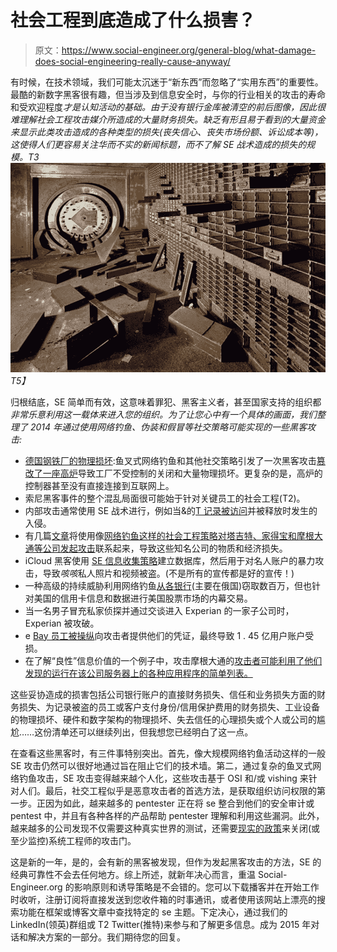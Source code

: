 # 社会工程到底造成了什么损害？

> 原文：<https://www.social-engineer.org/general-blog/what-damage-does-social-engineering-really-cause-anyway/>

有时候，在技术领域，我们可能太沉迷于“新东西”而忽略了“实用东西”的重要性。最酷的新数字黑客很有趣，但当涉及到信息安全时，与你的行业相关的攻击的寿命和受欢迎程度*才是认知活动的基础。由于没有银行金库被清空的前后图像，因此很难理解社会工程攻击媒介所造成的大量财务损失。缺乏有形且易于看到的大量资金来显示此类攻击造成的各种类型的损失(丧失信心、丧失市场份额、诉讼成本等)，这使得人们更容易关注华而不实的新闻标题，而不了解 SE 战术造成的损失的规模。T3![What damage does social engineering really cause anyway?](img/080cd3566d0e5f1ec47c0edfc6b074dd.png)T5】*

归根结底，SE 简单而有效，这意味着罪犯、黑客主义者，甚至国家支持的组织都*非常乐意利用这一载体来进入您的组织。为了让您心中有一个具体的画面，我们整理了 2014 年通过使用网络钓鱼、伪装和假冒等社交策略可能实现的一些黑客攻击:*

*   [德国钢铁厂的物理损坏](http://www.scmagazineuk.com/sophisticated-hack-causes-massive-damage-to-steelworks/article/390044/):鱼叉式网络钓鱼和其他社交策略引发了一次黑客攻击[篡改了一座高炉](https://www.computerworld.com/article/2861531/cyberwarfare-digital-weapons-causing-physical-damage.html)导致工厂不受控制的关闭和大量物理损坏。更复杂的是，高炉的控制器甚至没有直接连接到互联网上。
*   索尼黑客事件的整个混乱局面很可能始于针对关键员工的社会工程(T2)。
*   内部攻击通常使用 SE 战术进行，例如当&的[T 记录被访问](http://www.cio.com/article/2375390/data-breach/6-ways-to-prevent-a-breach-like-the-one-at-at-t.html)并被释放时发生的入侵。
*   有几篇[文章](http://fortune.com/2014/12/10/area-1-security/)将使用像[网络钓鱼这样的社会工程策略对塔吉特、家得宝和摩根大通等公司发起攻击](http://www.cio.com/article/2845618/data-breach/what-cios-can-learn-from-the-biggest-data-breaches.html)联系起来，导致这些知名公司的物质和经济损失。
*   iCloud 黑客使用 [SE 信息收集策略](https://arstechnica.com/security/2014/09/what-jennifer-lawrence-can-teach-you-about-cloud-security/)建立数据库，然后用于对名人账户的暴力攻击，导致*咳咳*私人照片和视频被盗。(不是所有的宣传都是好的宣传！)
*   一种高级的持续威胁利用网络钓鱼[从](https://www.zdnet.com/article/zero-day-weekly-chase-2-auth-shame-apple-forced-update-german-apt-nightmare/)[各银行](http://www.itworld.com/article/2862315/cybercrime-group-steals-millions-from-russian-banks-targets-us-and-european-retailers.html)(主要在俄国)窃取数百万，但也针对美国的信用卡信息和数据进行美国股票市场的内幕交易。
*   当一名男子冒充私家侦探并通过交谈进入 Experian 的一家子公司时，Experian 被攻破。
*   e [Bay 员工被操纵](http://www.cio.com/article/2845618/data-breach/what-cios-can-learn-from-the-biggest-data-breaches.html)向攻击者提供他们的凭证，最终导致 1 . 45 亿用户账户受损。
*   在了解“良性”信息价值的一个例子中，攻击摩根大通的[攻击者可能利用了他们发现的运行在该公司服务器上的各种应用程序的简单列表。](http://www.cio.com/article/2845618/data-breach/what-cios-can-learn-from-the-biggest-data-breaches.html)

这些妥协造成的损害包括公司银行账户的直接财务损失、信任和业务损失方面的财务损失、为记录被盗的员工或客户支付身份/信用保护费用的财务损失、工业设备的物理损坏、硬件和数字架构的物理损坏、失去信任的心理损失或个人或公司的尴尬……这份清单还可以继续列出，但我想您已经明白了这一点。

在查看这些黑客时，有三件事特别突出。首先，像大规模网络钓鱼活动这样的一般 SE 攻击仍然可以很好地通过旨在阻止它们的技术墙。第二，通过复杂的鱼叉式网络钓鱼攻击，SE 攻击变得越来越个人化，这些攻击基于 OSI 和/或 vishing 来针对人们。最后，社交工程似乎是恶意攻击者的首选方法，是获取组织访问权限的第一步。正因为如此，越来越多的 pentester 正在将 se 整合到他们的安全审计或 pentest 中，并且有各种各样的产品帮助 pentester 理解和利用这些漏洞。此外，越来越多的公司发现不仅需要这种真实世界的测试，还需要[现实的政策](http://www.scmagazine.com/social-engineering-will-ramp-up-in-2015/article/389169/)来关闭(或至少监控)系统工程师的攻击门。

这是新的一年，是的，会有新的黑客被发现，但作为发起黑客攻击的方法，SE 的经典可靠性不会去任何地方。综上所述，就新年决心而言，重温 Social-Engineer.org 的影响原则和诱导策略是不会错的。您可以下载播客并在开始工作时收听，注册订阅将直接发送到您收件箱的时事通讯，或者使用该网站上漂亮的搜索功能在框架或博客文章中查找特定的 se 主题。下定决心，通过我们的 LinkedIn(领英)群组或 T2 Twitter(推特)来参与和了解更多信息。成为 2015 年对话和解决方案的一部分。我们期待您的回复。
